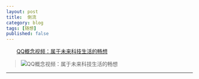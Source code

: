 ```yaml
---
layout: post  
title:  倒流  
category: blog  
tags: [随想]  
published: false  
--- 
```

&emsp;&emsp;[QQ概念视频：属于未来科技生活的畅想](http://v.qq.com/cover/j/jfmee1mrrluua08.html?vid=q01395zbwut)   
>![QQ概念视频：属于未来科技生活的畅想](https://www.vivlong.com/wp-content/uploads/2019/06/2014110701.jpg)  
- - -
